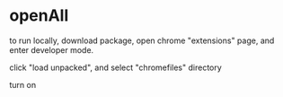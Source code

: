 # openAll

to run locally, download package, open chrome "extensions" page, and enter developer mode.

click "load unpacked", and select "chromefiles" directory

turn on
